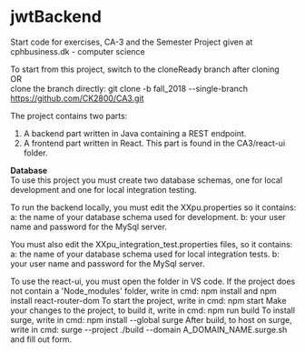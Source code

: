 # jwtBackend

Start code for exercises, CA-3 and the Semester Project given at cphbusiness.dk - computer science

To start from this project, switch to the cloneReady branch after cloning <br />
OR<br/>
clone the branch directly: git clone -b fall_2018 --single-branch https://github.com/CK2800/CA3.git

The project contains two parts:<br />
1. A backend part written in Java containing a REST endpoint.<br /> 
2. A frontend part written in React. This part is found in the CA3/react-ui folder.

<B>Database</B><br />
To use this project you must create two database schemas, one for local development and one for local integration testing.

To run the backend locally, you must edit the XXpu.properties so it contains:
a: the name of your database schema used for development.
b: your user name and password for the MySql server.

You must also edit the XXpu_integration_test.properties files, so it contains:
a: the name of your database schema used for local integration tests.
b: your user name and password for the MySql server.

To use the react-ui, you must open the folder in VS code. 
If the project does not contain a 'Node_modules' folder, write in cmd:  npm install and npm install react-router-dom
To start the project, write in cmd: npm start
Make your changes to the project, to build it, write in cmd: npm run build
To install surge, write in cmd: npm install --global surge
After build, to host on surge, write in cmd: surge --project ./build --domain A_DOMAIN_NAME.surge.sh and fill out form.
